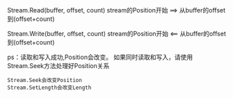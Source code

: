 
Stream.Read(buffer, offset, count)
stream的Position开始 ==> 从buffer的offset到(offset+count)

Stream.Write(buffer, offset, count)
stream的Position开始 <== 从buffer的offset到(offset+count)

ps：读取和写入成功,Position会改变。
	如果同时读取和写入，请使用Stream.Seek方法处理好Position关系
	
	Stream.Seek会改变Position
	Stream.SetLength会改变Length
